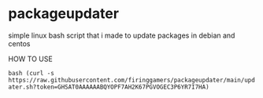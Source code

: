 # packageupdater
simple linux bash script that i made to update packages in debian and centos 

HOW TO USE 

```bash (curl -s https://raw.githubusercontent.com/firinggamers/packageupdater/main/updater.sh?token=GHSAT0AAAAAABQYOPF7AH2K67PGVOGEC3P6YR7I7HA)```
